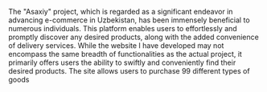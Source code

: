 The "Asaxiy" project, which is regarded as a significant endeavor in advancing e-commerce in Uzbekistan, has been immensely beneficial to numerous individuals. This platform enables users to effortlessly and promptly discover any desired products, along with the added convenience of delivery services. While the website I have developed may not encompass the same breadth of functionalities as the actual project, it primarily offers users the ability to swiftly and conveniently find their desired products. The site allows users to purchase 99 different types of goods
